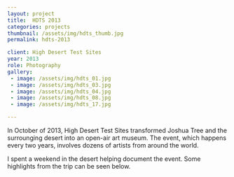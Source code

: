 ```yaml
---
layout: project
title:  HDTS 2013
categories: projects
thumbnail: /assets/img/hdts_thumb.jpg
permalink: hdts-2013

client: High Desert Test Sites
year: 2013
role: Photography
gallery:
 - image: /assets/img/hdts_01.jpg
 - image: /assets/img/hdts_03.jpg
 - image: /assets/img/hdts_04.jpg
 - image: /assets/img/hdts_08.jpg
 - image: /assets/img/hdts_17.jpg

---
```


In October of 2013, High Desert Test Sites transformed Joshua Tree and the surrounging desert into an open-air art museum. The event, which happens every two years, involves dozens of artists from around the world. 

I spent a weekend in the desert helping document the event. Some highlights from the trip can be seen below.
